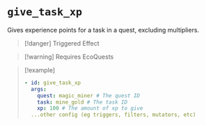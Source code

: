 # `give_task_xp`

Gives experience points for a task in a quest, excluding multipliers.

> [!danger] Triggered Effect

> [!warning] Requires EcoQuests

> [!example]
> ```yaml
> - id: give_task_xp
>   args:
>     quest: magic_miner # The quest ID
>     task: mine_gold # The task ID
>     xp: 100 # The amount of xp to give
>   ...other config (eg triggers, filters, mutators, etc)
> ```
